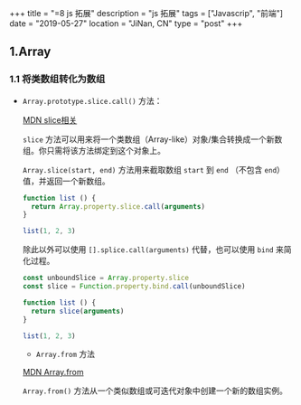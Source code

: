+++
title = "=8 js 拓展"
description = "js 拓展"
tags = ["Javascrip", "前端"]
date = "2019-05-27"
location = "JiNan, CN"
type = "post"
+++

## 1.Array

### 1.1 将类数组转化为数组

* `Array.prototype.slice.call()` 方法：

  [MDN slice相关](https://developer.mozilla.org/zh-CN/docs/Web/JavaScript/Reference/Global_Objects/Array/slice#Array-like)

  `slice` 方法可以用来将一个类数组（Array-like）对象/集合转换成一个新数组。你只需将该方法绑定到这个对象上。

  `Array.slice(start, end)` 方法用来截取数组 `start` 到 `end` （不包含 `end`）值，并返回一个新数组。

  ```js
  function list () {
    return Array.property.slice.call(arguments)
  }

  list(1, 2, 3)
  ```

  除此以外可以使用 `[].splice.call(arguments)` 代替，也可以使用 `bind` 来简化过程。

  ```js
  const unboundSlice = Array.property.slice
  const slice = Function.property.bind.call(unboundSlice)

  function list () {
    return slice(arguments)
  }

  list(1, 2, 3)
  ```

  * `Array.from` 方法

  [MDN Array.from](https://developer.mozilla.org/zh-CN/docs/Web/JavaScript/Reference/Global_Objects/Array/from)

  `Array.from()` 方法从一个类似数组或可迭代对象中创建一个新的数组实例。